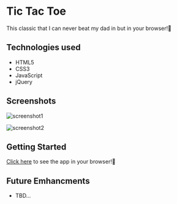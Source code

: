 # Tic Tac Toe

This classic that I can never beat my dad in but in your browser!🤌

## Technologies used 
- HTML5
- CSS3
- JavaScript
- jQuery

## Screenshots

![screenshot1]()

![screenshot2]()

## Getting Started 

[Click here](#) to see the app in your browser!🧐

## Future Emhancments

- TBD...